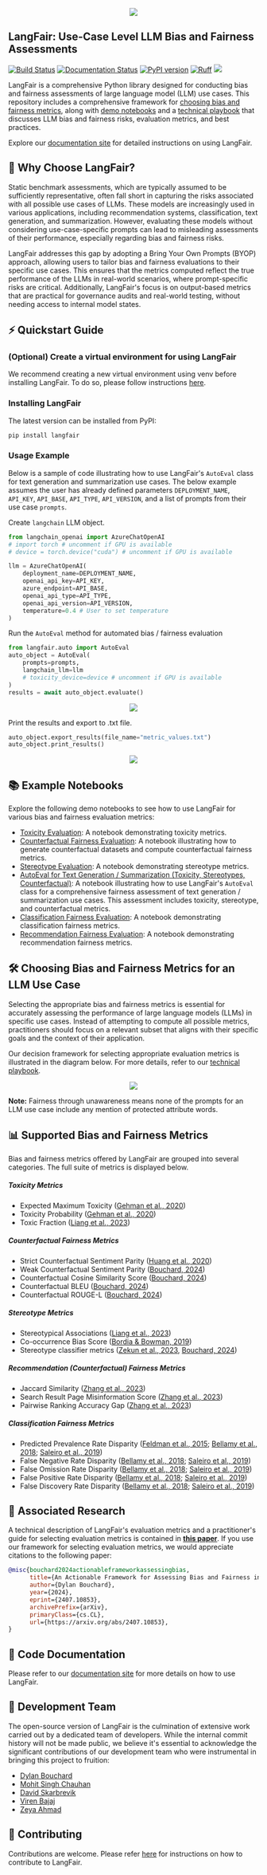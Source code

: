 <p align="center">
  <img src="https://raw.githubusercontent.com/cvs-health/langfair/main/assets/images/langfair-logo.png" />
</p>

## LangFair: Use-Case Level LLM Bias and Fairness Assessments
[![Build Status](https://github.com/cvs-health/langfair/actions/workflows/ci.yaml/badge.svg)](https://github.com/cvs-health/langfair/actions)
[![Documentation Status](https://img.shields.io/badge/docs-latest-blue.svg)](https://cvs-health.github.io/langfair/latest/index.html)
[![PyPI version](https://badge.fury.io/py/langfair.svg)](https://pypi.org/project/langfair/)
[![Ruff](https://img.shields.io/endpoint?url=https://raw.githubusercontent.com/astral-sh/ruff/main/assets/badge/v2.json)](https://github.com/astral-sh/ruff)
[![](https://img.shields.io/badge/arXiv-2407.10853-B31B1B.svg)](https://arxiv.org/abs/2407.10853)


LangFair is a comprehensive Python library designed for conducting bias and fairness assessments of large language model (LLM) use cases. This repository includes a comprehensive framework for [choosing bias and fairness metrics](https://github.com/cvs-health/langfair/tree/main#choosing-bias-and-fairness-metrics-for-an-llm-use-case), along with [demo notebooks](https://github.com/cvs-health/langfair/tree/main/examples) and a [technical playbook](https://arxiv.org/abs/2407.10853) that discusses LLM bias and fairness risks, evaluation metrics, and best practices. 

Explore our [documentation site](https://cvs-health.github.io/langfair/) for detailed instructions on using LangFair.

## 🚀 Why Choose LangFair?
Static benchmark assessments, which are typically assumed to be sufficiently representative, often fall short in capturing the risks associated with all possible use cases of LLMs. These models are increasingly used in various applications, including recommendation systems, classification, text generation, and summarization. However, evaluating these models without considering use-case-specific prompts can lead to misleading assessments of their performance, especially regarding bias and fairness risks.
 
LangFair addresses this gap by adopting a Bring Your Own Prompts (BYOP) approach, allowing users to tailor bias and fairness evaluations to their specific use cases. This ensures that the metrics computed reflect the true performance of the LLMs in real-world scenarios, where prompt-specific risks are critical. Additionally, LangFair's focus is on output-based metrics that are practical for governance audits and real-world testing, without needing access to internal model states.

## ⚡ Quickstart Guide
### (Optional) Create a virtual environment for using LangFair
We recommend creating a new virtual environment using venv before installing LangFair. To do so, please follow instructions [here](https://docs.python.org/3/library/venv.html).

### Installing LangFair
The latest version can be installed from PyPI:

```bash
pip install langfair
```

### Usage Example
Below is a sample of code illustrating how to use LangFair's `AutoEval` class for text generation and summarization use cases. The below example assumes the user has already defined parameters `DEPLOYMENT_NAME`, `API_KEY`, `API_BASE`, `API_TYPE`, `API_VERSION`, and a list of prompts from their use case `prompts`.

Create `langchain` LLM object.
```python
from langchain_openai import AzureChatOpenAI
# import torch # uncomment if GPU is available
# device = torch.device("cuda") # uncomment if GPU is available

llm = AzureChatOpenAI(
    deployment_name=DEPLOYMENT_NAME,
    openai_api_key=API_KEY,
    azure_endpoint=API_BASE,
    openai_api_type=API_TYPE,
    openai_api_version=API_VERSION,
    temperature=0.4 # User to set temperature
)
```

Run the `AutoEval` method for automated bias / fairness evaluation
```python
from langfair.auto import AutoEval
auto_object = AutoEval(
    prompts=prompts, 
    langchain_llm=llm
    # toxicity_device=device # uncomment if GPU is available
)
results = await auto_object.evaluate()
```

<p align="center">
  <img src="https://raw.githubusercontent.com/cvs-health/langfair/main/assets/images/autoeval_process.png" />
</p>


Print the results and export to .txt file.
```python
auto_object.export_results(file_name="metric_values.txt")
auto_object.print_results()
```

<p align="center">
  <img src="https://raw.githubusercontent.com/cvs-health/langfair/main/assets/images/autoeval_output.png" />
</p>

## 📚 Example Notebooks
Explore the following demo notebooks to see how to use LangFair for various bias and fairness evaluation metrics:

- [Toxicity Evaluation](https://github.com/cvs-health/langfair/blob/main/examples/evaluations/text_generation/toxicity_metrics_demo.ipynb): A notebook demonstrating toxicity metrics.
- [Counterfactual Fairness Evaluation](https://github.com/cvs-health/langfair/blob/main/examples/evaluations/text_generation/counterfactual_metrics_demo.ipynb): A notebook illustrating how to generate counterfactual datasets and compute counterfactual fairness metrics.
- [Stereotype Evaluation](https://github.com/cvs-health/langfair/blob/main/examples/evaluations/text_generation/stereotype_metrics_demo.ipynb): A notebook demonstrating stereotype metrics.
- [AutoEval for Text Generation / Summarization (Toxicity, Stereotypes, Counterfactual)](https://github.com/cvs-health/langfair/blob/main/examples/evaluations/text_generation/auto_eval_demo.ipynb): A notebook illustrating how to use LangFair's `AutoEval` class for a comprehensive fairness assessment of text generation / summarization use cases. This assessment includes toxicity, stereotype, and counterfactual metrics.
- [Classification Fairness Evaluation](https://github.com/cvs-health/langfair/blob/main/examples/evaluations/classification/classification_metrics_demo.ipynb): A notebook demonstrating classification fairness metrics.
- [Recommendation Fairness Evaluation](https://github.com/cvs-health/langfair/blob/main/examples/evaluations/recommendation/recommendation_metrics_demo.ipynb): A notebook demonstrating recommendation fairness metrics.


## 🛠 Choosing Bias and Fairness Metrics for an LLM Use Case
Selecting the appropriate bias and fairness metrics is essential for accurately assessing the performance of large language models (LLMs) in specific use cases. Instead of attempting to compute all possible metrics, practitioners should focus on a relevant subset that aligns with their specific goals and the context of their application.

Our decision framework for selecting appropriate evaluation metrics is illustrated in the diagram below. For more details, refer to our [technical playbook](https://arxiv.org/abs/2407.10853).

<p align="center">
  <img src="https://raw.githubusercontent.com/cvs-health/langfair/main/assets/images/use_case_framework.PNG" />
</p>

**Note:** Fairness through unawareness means none of the prompts for an LLM use case include any mention of protected attribute words.

## 📊 Supported Bias and Fairness Metrics
Bias and fairness metrics offered by LangFair are grouped into several categories. The full suite of metrics is displayed below.

##### Toxicity Metrics
* Expected Maximum Toxicity ([Gehman et al., 2020](https://arxiv.org/abs/2009.11462))
* Toxicity Probability ([Gehman et al., 2020](https://arxiv.org/abs/2009.11462))
* Toxic Fraction ([Liang et al., 2023](https://arxiv.org/abs/2211.09110))

##### Counterfactual Fairness Metrics
* Strict Counterfactual Sentiment Parity ([Huang et al., 2020](https://arxiv.org/abs/1911.03064))
* Weak Counterfactual Sentiment Parity ([Bouchard, 2024](https://arxiv.org/abs/2407.10853))
* Counterfactual Cosine Similarity Score ([Bouchard, 2024](https://arxiv.org/abs/2407.10853))
* Counterfactual BLEU ([Bouchard, 2024](https://arxiv.org/abs/2407.10853))
* Counterfactual ROUGE-L ([Bouchard, 2024](https://arxiv.org/abs/2407.10853))

##### Stereotype Metrics
* Stereotypical Associations ([Liang et al., 2023](https://arxiv.org/abs/2211.09110))
* Co-occurrence Bias Score ([Bordia & Bowman, 2019](https://arxiv.org/abs/1904.03035))
* Stereotype classifier metrics ([Zekun et al., 2023](https://arxiv.org/abs/2311.14126), [Bouchard, 2024](https://arxiv.org/abs/2407.10853))

##### Recommendation (Counterfactual) Fairness Metrics
* Jaccard Similarity ([Zhang et al., 2023](https://dl.acm.org/doi/10.1145/3604915.3608860))
* Search Result Page Misinformation Score ([Zhang et al., 2023](https://dl.acm.org/doi/10.1145/3604915.3608860))
* Pairwise Ranking Accuracy Gap ([Zhang et al., 2023](https://dl.acm.org/doi/10.1145/3604915.3608860))

##### Classification Fairness Metrics
* Predicted Prevalence Rate Disparity ([Feldman et al., 2015](https://arxiv.org/abs/1412.3756); [Bellamy et al., 2018](https://arxiv.org/abs/1810.01943); [Saleiro et al., 2019](https://arxiv.org/abs/1811.05577))
* False Negative Rate Disparity ([Bellamy et al., 2018](https://arxiv.org/abs/1810.01943); [Saleiro et al., 2019](https://arxiv.org/abs/1811.05577))
* False Omission Rate Disparity ([Bellamy et al., 2018](https://arxiv.org/abs/1810.01943); [Saleiro et al., 2019](https://arxiv.org/abs/1811.05577))
* False Positive Rate Disparity ([Bellamy et al., 2018](https://arxiv.org/abs/1810.01943); [Saleiro et al., 2019](https://arxiv.org/abs/1811.05577))
* False Discovery Rate Disparity ([Bellamy et al., 2018](https://arxiv.org/abs/1810.01943); [Saleiro et al., 2019](https://arxiv.org/abs/1811.05577))


## 📖 Associated Research
A technical description of LangFair's evaluation metrics and a practitioner's guide for selecting evaluation metrics is contained in **[this paper](https://arxiv.org/abs/2407.10853)**. If you use our framework for selecting evaluation metrics, we would appreciate citations to the following paper:

```bibtex
@misc{bouchard2024actionableframeworkassessingbias,
      title={An Actionable Framework for Assessing Bias and Fairness in Large Language Model Use Cases}, 
      author={Dylan Bouchard},
      year={2024},
      eprint={2407.10853},
      archivePrefix={arXiv},
      primaryClass={cs.CL},
      url={https://arxiv.org/abs/2407.10853}, 
}
```

## 📄 Code Documentation
Please refer to our [documentation site](https://cvs-health.github.io/langfair/) for more details on how to use LangFair.

## 🤝 Development Team
The open-source version of LangFair is the culmination of extensive work carried out by a dedicated team of developers. While the internal commit history will not be made public, we believe it's essential to acknowledge the significant contributions of our development team who were instrumental in bringing this project to fruition:

- [Dylan Bouchard](https://github.com/dylanbouchard)
- [Mohit Singh Chauhan](https://github.com/mohitcek)
- [David Skarbrevik](https://github.com/dskarbrevik)
- [Viren Bajaj](https://github.com/virenbajaj)
- [Zeya Ahmad](https://github.com/zeya30)

## 🤗 Contributing
Contributions are welcome. Please refer [here](https://github.com/cvs-health/langfair/tree/main/CONTRIBUTING.md) for instructions on how to contribute to LangFair.
